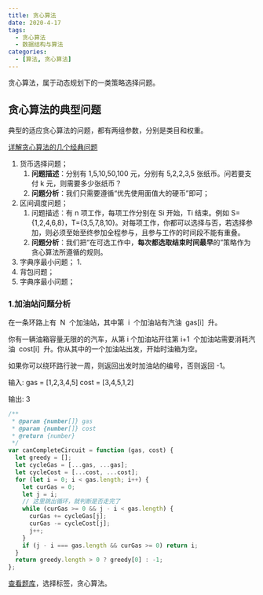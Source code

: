 ```yaml
---
title: 贪心算法
date: 2020-4-17
tags:
  - 贪心算法
  - 数据结构与算法
categories:
  - [算法, 贪心算法]
---
```


贪心算法，属于动态规划下的一类策略选择问题。

## 贪心算法的典型问题

典型的适应贪心算法的问题，都有两组参数，分别是类目和权重。

[详解贪心算法的几个经典问题](https://blog.csdn.net/LoisLuo666/article/details/79560332)

1. 货币选择问题；
   1. **问题描述**：分别有 1,5,10,50,100 元，分别有 5,2,2,3,5 张纸币。问若要支付 k 元，则需要多少张纸币？
   2. **问题分析**：我们只需要遵循“优先使用面值大的硬币”即可；
2. 区间调度问题；
   1. 问题描述：有 n 项工作，每项工作分别在 Si 开始，Ti 结束。例如 S={1,2,4,6,8}，T={3,5,7,8,10}。对每项工作，你都可以选择与否，若选择参加，则必须至始至终参加全程参与，且参与工作的时间段不能有重叠。
   2. **问题分析**：我们把“在可选工作中，**每次都选取结束时间最早**的”策略作为贪心算法所遵循的规则。
3. 字典序最小问题； 1.
4. 背包问题；
5. 字典序最小问题；

### 1.加油站问题分析

在一条环路上有  N  个加油站，其中第  i  个加油站有汽油  gas[i]  升。

你有一辆油箱容量无限的的汽车，从第 i 个加油站开往第 i+1  个加油站需要消耗汽油  cost[i]  升。你从其中的一个加油站出发，开始时油箱为空。

如果你可以绕环路行驶一周，则返回出发时加油站的编号，否则返回 -1。

输入:
gas = [1,2,3,4,5]
cost = [3,4,5,1,2]

输出: 3

```js
/**
 * @param {number[]} gas
 * @param {number[]} cost
 * @return {number}
 */
var canCompleteCircuit = function (gas, cost) {
  let greedy = [];
  let cycleGas = [...gas, ...gas];
  let cycleCost = [...cost, ...cost];
  for (let i = 0; i < gas.length; i++) {
    let curGas = 0;
    let j = i;
    // 这里跳出循环，就判断是否走完了
    while (curGas >= 0 && j - i < gas.length) {
      curGas += cycleGas[j];
      curGas -= cycleCost[j];
      j++;
    }
    if (j - i === gas.length && curGas >= 0) return i;
  }
  return greedy.length > 0 ? greedy[0] : -1;
};
```

[查看题库](https://leetcode-cn.com/problemset/all/?topicSlugs=greedy)，选择标签，贪心算法。
